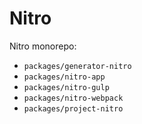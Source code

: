 # Nitro

Nitro monorepo:

* `packages/generator-nitro`
* `packages/nitro-app`
* `packages/nitro-gulp`
* `packages/nitro-webpack`
* `packages/project-nitro`
